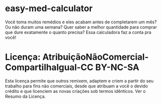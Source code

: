 # easy-med-calculator

Você toma muitos remédios e eles acabam antes de completarem um mês? Ou não duram uma semana? Quer saber a melhor quantidade para comprar que dure exatamente o quanto precisa? Essa calculadora faz a conta pra você!

# Licença: AtribuiçãoNãoComercial-CompartilhaIgual-CC BY-NC-SA
Esta licença permite que outros remixem, adaptem e criem a partir do seu trabalho para fins não comerciais, desde que atribuam a você o devido crédito e que licenciem as novas criações sob termos idênticos. Ver o Resumo da Licença.
